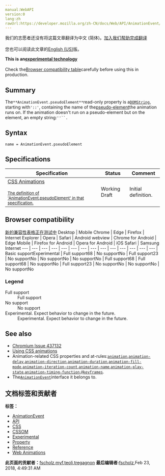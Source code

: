 ```yaml
---
manual:WebAPI
version:0
lang:zh
rawUrl:https://developer.mozilla.org/zh-CN/docs/Web/API/AnimationEvent/pseudoElement
---
```




<bdi>我们的志愿者还没有将这篇文章翻译为<bdi>中文 (简体)</bdi>。[加入我们帮助完成翻译](%22656 "")<br></br>您也可以阅读此文章的[English (US)](%14114 "")版。</bdi>






**This is an[experimental technology](%3404 "")**<br></br>Check the[Browser compatibility table](%22657 "")carefully before using this in production.



## Summary<a name="Summary"></a>


The`**AnimationEvent.pseudoElement**`read-only property is a[`DOMString`](%3945 "DOMString is a UTF-16 String. As JavaScript already uses such strings, DOMString is mapped directly to a String."), starting with`'::'`, containing the name of the[pseudo-element](%3563 "/en-US/docs/Web/CSS/Pseudo-elements")the animation runs on. If the animation doesn&#39;t run on a pseudo-element but on the element, an empty string:`''``.`


## Syntax<a name="Syntax"></a>

```
name = AnimationEvent.pseudoElement
```

## Specifications<a name="Specifications"></a>
Specification | Status | Comment 
 ---  |  ---  |  ---  | 
[CSS Animations<br></br><small>The definition of &#39;AnimationEvent.pseudoElement&#39; in that specification.</small>](%22658 "") | Working Draft | Initial definition. 


## Browser compatibility<a name="Browser_compatibility"></a>
[新的兼容性表格正在测试中<i></i>](%3360 "")
<abbr>Desktop<i></i></abbr> | <abbr>Mobile<i></i></abbr> 
<abbr>Chrome<i></i></abbr> | <abbr>Edge<i></i></abbr> | <abbr>Firefox<i></i></abbr> | <abbr>Internet Explorer<i></i></abbr> | <abbr>Opera<i></i></abbr> | <abbr>Safari<i></i></abbr> | <abbr>Android webview<i></i></abbr> | <abbr>Chrome for Android<i></i></abbr> | <abbr>Edge Mobile<i></i></abbr> | <abbr>Firefox for Android<i></i></abbr> | <abbr>Opera for Android<i></i></abbr> | <abbr>iOS Safari<i></i></abbr> | <abbr>Samsung Internet<i></i></abbr> 
 ---  |  ---  |  ---  |  ---  |  ---  |  ---  |  ---  |  ---  |  ---  |  ---  |  ---  |  ---  |  ---  |  ---  | 
Basic support<abbr>Experimental<i></i></abbr> | <abbr>Full support</abbr>68 | <abbr>No support</abbr>No | <abbr>Full support</abbr>23 | <abbr>No support</abbr>No | <abbr>No support</abbr>No | <abbr>No support</abbr>No | <abbr>Full support</abbr>68 | <abbr>Full support</abbr>68 | <abbr>No support</abbr>No | <abbr>Full support</abbr>23 | <abbr>No support</abbr>No | <abbr>No support</abbr>No | <abbr>No support</abbr>No 


### Legend<a name="Legend"></a>
<dl><dt id=''><abbr>Full support</abbr></dt><dd>Full support</dd><dt id=''><abbr>No support</abbr></dt><dd>No support</dd><dt id=''><abbr>Experimental. Expect behavior to change in the future.<i></i></abbr></dt><dd>Experimental. Expect behavior to change in the future.</dd></dl>

## See also<a name="See_also"></a>

* [Chromium Issue 437132](%22659 "")
* [Using CSS animations](%3571 "")
* Animation-related CSS properties and at-rules:[`animation`](%22649 "The animation CSS property is a shorthand property for the various animation properties: animation-name, animation-duration, animation-timing-function, animation-delay, animation-iteration-count, animation-direction, animation-fill-mode, and animation-play-state."),[`animation-delay`](%14111 "The animation-delay CSS property specifies when an animation should start. You can begin the animation at a future point in time, immediately and from its beginning, or immediately and partway through the animation cycle."),[`animation-direction`](%22650 "The animation-direction CSS property specifies whether an animation should play forwards, backwards, or alternating back and forth."),[`animation-duration`](%22651 "The animation-duration CSS property specifies the length of time that an animation should take to complete one cycle."),[`animation-fill-mode`](%22652 "The animation-fill-mode CSS property specifies how a CSS animation should apply styles to its target before and after its execution."),[`animation-iteration-count`](%22653 "The animation-iteration-count CSS property specifies the number of times an animation cycle should be played before stopping. If multiple values are specified, each time the animation is played the next value in the list is used, cycling back to the first value after the last one is used."),[`animation-name`](%4499 "The animation-name CSS property specifies one or more animations that should be applied to an element. Each name indicates an @keyframes at-rule that defines the property values for the animation sequence."),[`animation-play-state`](%22654 "The animation-play-state CSS property specifies whether an animation is running or paused. In JavaScript, this can be queried to determine whether or not the animation is currently running. In addition, you can use JavaScript to set its value to pause or resume playback of an animation."),[`animation-timing-function`](%22655 "The animation-timing-function CSS property specifies how a CSS animation should progress over the duration of each cycle."),[`@keyframes`](%4482 "The @keyframes CSS at-rule controls the intermediate steps in a CSS animation sequence by defining styles for keyframes (or waypoints) along the animation sequence.").
* The[`AnimationEvent`](%14106 "The AnimationEvent interface represents events providing information related to animations.")interface it belongs to.



## 文档标签和贡献者
**标签：**
* [AnimationEvent](%3580 "")
* [API](%50 "")
* [CSS](%22660 "")
* [CSSOM](%4437 "")
* [Experimental](%3379 "")
* [Property](%14490 "")
* [Reference](%3381 "")
* [Web Animations](%3490 "")

**此页面的贡献者：**[fscholz](%60 ""),[myf](%16725 ""),[teoli](%160 ""),[tregagnon](%4807 "")
**最后编辑者:**[fscholz](%60 ""),<time>Feb 23, 2018, 4:49:31 AM</time>


